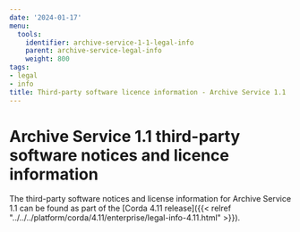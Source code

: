 ```yaml
---
date: '2024-01-17'
menu:
  tools:
    identifier: archive-service-1-1-legal-info
    parent: archive-service-legal-info
    weight: 800
tags:
- legal
- info
title: Third-party software licence information - Archive Service 1.1
---
```


# Archive Service 1.1 third-party software notices and licence information

The third-party software notices and license information for Archive Service 1.1 can be found as part of the [Corda 4.11 release]({{< relref "../../../platform/corda/4.11/enterprise/legal-info-4.11.html" >}}).